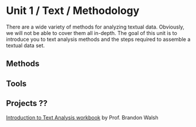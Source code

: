  # Unit 1 / Text / Methodology 
There are a wide variety of methods for analyzing textual data. Obviously, we will not be able to cover them all in-depth. The goal of this unit is to introduce you to text analysis methods and the steps required to assemble a textual data set. 
 
## Methods


## Tools

## Projects ??


[Introduction to Text Analysis workbook](https://bmw9t.gitbooks.io/introduction-to-text-analysis/content/) by Prof. Brandon Walsh